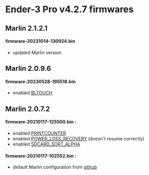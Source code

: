# Ender-3 Pro v4.2.7 firmwares

## Marlin 2.1.2.1

#### firmware-20231014-130924.bin

- updated Marlin version

## Marlin 2.0.9.6

#### firmware-20230528-195518.bin

- enabled [BLTOUCH](https://marlinfw.org/docs/configuration/probes.html#bltouch)

## Marlin 2.0.7.2

#### firmware-20210117-125500.bin :

- enabled [PRINTCOUNTER](https://marlinfw.org/docs/configuration/configuration.html#print-counter)
- enabled [POWER\_LOSS\_RECOVERY](https://marlinfw.org/docs/configuration/configuration.html#power-loss-recovery) (doesn't resume correctly)
- enabled [SDCARD\_SORT\_ALPHA](https://marlinfw.org/docs/configuration/configuration.html#sd-card-sorting-options)

#### firmware-20210117-102552.bin :

- default Marlin configuration from [github](https://github.com/MarlinFirmware/Configurations)
